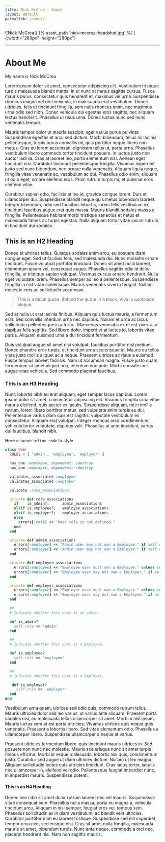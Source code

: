 ```yaml
---
title: Nick McCrea | About
layout: default
permalink: /about/
---
```


![Nick McCrea]( {% asset_path 'nick-mccrea-headshot.jpg' %} ){:width="280px" :height="280px"}

<hr />

# About Me

My name is Nick McCrea

Lorem ipsum dolor sit amet, consectetur adipiscing elit. Vestibulum tristique turpis malesuada blandit mattis. In ut nunc at metus sagittis cursus. Fusce mauris purus, consectetur quis hendrerit et, maximus vel urna. Suspendisse rhoncus magna vel orci vehicula, in malesuada erat vestibulum. Donec ultricies, felis et tincidunt fringilla, sem nulla rhoncus enim, nec maximus urna odio sed nibh. Donec vehicula dui egestas eros sagittis, nec aliquam lectus hendrerit. Phasellus ut risus urna. Donec luctus nunc sed nunc venenatis tempor.

Mauris tempor dolor ut mauris suscipit, eget varius purus pulvinar. Suspendisse egestas et arcu sed dictum. Morbi bibendum, tellus ac lacinia pellentesque, turpis purus convallis mi, quis porttitor neque libero non metus. Cras eu lorem accumsan, dignissim tellus ut, porta urna. Phasellus vestibulum libero commodo tortor tincidunt posuere. In luctus justo non auctor lacinia. Cras at laoreet leo, porta elementum nisl. Aenean eget tincidunt nisi. Curabitur tincidunt pellentesque fringilla. Vivamus imperdiet justo sed nunc bibendum, nec ornare nulla venenatis. Aliquam ligula neque, fringilla vitae venenatis ac, vestibulum ac dui. Phasellus odio enim, aliquam ut odio eget, ornare eleifend eros. Proin rutrum turpis mi, et pulvinar eros eleifend vitae.

Curabitur sapien odio, facilisis at leo id, gravida congue lorem. Duis et ullamcorper dui. Suspendisse blandit neque quis metus bibendum laoreet. Integer bibendum, odio sed faucibus lobortis, lorem felis vestibulum ex, tincidunt faucibus augue erat quis massa. Mauris blandit sodales massa a fringilla. Pellentesque habitant morbi tristique senectus et netus et malesuada fames ac turpis egestas. Nulla aliquam tortor vitae ipsum rutrum, in tincidunt dui sodales.

## This is an H2 Heading

Donec et ultrices tellus. Quisque sodales enim arcu, eu posuere diam congue eget. Sed ut facilisis felis, sed malesuada dui. Nunc molestie ornare tincidunt. Fusce volutpat porttitor tincidunt. Donec sit amet nulla laoreet, elementum ipsum vel, consequat augue. Phasellus sagittis odio id dolor fringilla, ut tristique sapien volutpat. Vivamus cursus ornare hendrerit. Nulla eget vulputate lorem. Phasellus semper ac leo a pellentesque. Suspendisse fringilla in nisl vitae scelerisque. Mauris venenatis viverra feugiat. Nullam molestie eros ac sollicitudin accumsan.

> This is a block quote. Behold the quote in a block. Viva la quotacion bloqué.

Sed at nulla ut erat lacinia finibus. Aliquam quis luctus mauris, a fermentum erat. Sed convallis interdum urna nec dapibus. Nullam et urna ac lacus sollicitudin pellentesque in a tortor. Maecenas venenatis ex et est viverra, at dapibus felis sagittis. Sed libero dolor, imperdiet at luctus id, lobortis vitae purus. Aliquam euismod urna a dui tincidunt fermentum.

Duis volutpat augue sit amet nisi volutpat, faucibus porttitor nisl pretium. Donec pharetra eros turpis, et tincidunt urna scelerisque id. Mauris eu tellus vitae justo mollis aliquet ac a neque. Praesent ultrices ac risus a euismod. Fusce tempus laoreet facilisis. Nam ut accumsan magna. Fusce justo quam, fermentum sit amet aliquet non, interdum non ante. Morbi convallis vel augue vitae vehicula. Sed commodo placerat faucibus.

### This is an H3 Heading

Nunc lobortis nibh eu erat aliquam, eget semper lacus dapibus. Lorem ipsum dolor sit amet, consectetur adipiscing elit. Vivamus fringilla urna vitae mauris eleifend, quis auctor ex iaculis. Suspendisse aliquam, mi in mollis rutrum, lorem libero porttitor metus, sed vulputate enim turpis eu dui. Pellentesque varius diam quis est sagittis, vulputate vestibulum ex consectetur. Aliquam erat volutpat. Integer rhoncus arcu condimentum, vehicula tortor vulputate, dapibus velit. Phasellus at ante tincidunt, varius dui faucibus, blandit nibh.

Here is some `inline code` to style.

~~~ ruby
class User
  ROLES = [ 'admin', 'employee', 'employer' ]

  has_one :employee, dependent: :destroy
  has_one :employer, dependent: :destroy

  validates_associated :employee
  validates_associated :employer

  validate :role_associations

  private def role_associations
    if    is_admin?;      admin_associations
    elsif is_employee?;   employee_associations
    elsif is_employer?;   employer_associations
    else
      errors[:role] << "User role is not defined."
    end
  end

  private def admin_associations
    errors[:employee] << "Admin user may not own a Employee." if self.employee
    errors[:employer] << "Admin user may not own a Employer." if self.employer
  end

  private def employee_associations
    errors[:employee] << "Employee user must own a Employee." unless self.employee
    errors[:employer] << "Employee user may not own a Employer." if self.employer
  end

  private def employer_associations
    errors[:employer] << "Employer user must own a Employer." unless self.employer
    errors[:employee] << "Employer user may not own a Employee." if self.employee
  end

  ##
  # Indicate whether this user is an admin.

  def is_admin?
    self.role == 'admin'
  end

  ##
  # Indicate whether this user is a Employee.

  def is_employee?
    self.role == 'employee'
  end

  ##
  # Indicate whether this user is a Employer.

   def is_employer?
     self.role == 'employer'
  end
end
~~~

Vestibulum urna quam, ultrices sed odio quis, commodo rutrum tellus. Mauris ultricies dolor sed leo varius, ut varius ante aliquam. Praesent porta sodales nisi, eu malesuada tellus ullamcorper sit amet. Morbi a nisl ipsum. Mauris luctus sem at est porta ultricies. Vivamus ultrices quis neque quis venenatis. Praesent a lobortis libero. Sed vitae elementum odio. Phasellus a ullamcorper libero. Suspendisse ullamcorper a neque at varius.

Praesent ultricies fermentum libero, quis tincidunt mauris ultrices in. Sed posuere non nunc nec molestie. Mauris scelerisque nunc sit amet turpis finibus efficitur. Morbi id neque malesuada, lobortis nisi quis, condimentum justo. Curabitur sed augue ut diam ultricies dictum. Nullam ut leo magna. Aliquam sollicitudin lectus quis ultricies tincidunt. Cras lacus tortor, iaculis nec ullamcorper in, eleifend vel odio. Pellentesque feugiat imperdiet nunc, in imperdiet mauris. Suspendisse potenti.

#### This is an H4 Heading

Donec nec nibh sit amet dolor rutrum laoreet nec vel mauris. Suspendisse vitae consequat sem. Phasellus nulla massa, porta eu magna a, vehicula tincidunt arcu. Aliquam in nisl semper, feugiat eros vel, tempus sem. Phasellus sollicitudin ex in diam vestibulum, ac blandit velit ultricies. Curabitur porttitor nibh eu laoreet tristique. Suspendisse sed elit imperdiet, tempor urna nec, scelerisque nisi. Cras sit amet nulla fringilla, malesuada mauris sit amet, bibendum turpis. Nunc ante neque, commodo a orci nec, placerat hendrerit nisi. Nam non sagittis mauris.